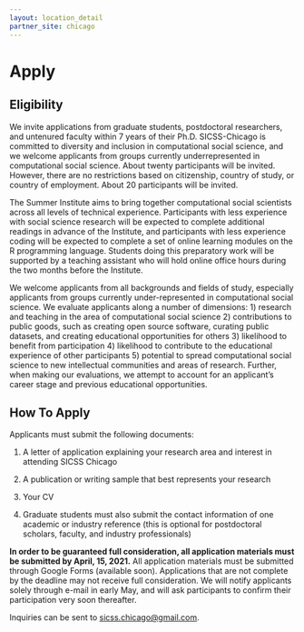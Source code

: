 ```yaml
---
layout: location_detail
partner_site: chicago
---
```


# Apply

## Eligibility

We invite applications from graduate students, postdoctoral researchers, and untenured faculty within 7 years of their Ph.D. SICSS-Chicago is committed to diversity and inclusion in computational social science, and we welcome applicants from groups currently underrepresented in computational social science. About twenty participants will be invited. However, there are no restrictions based on citizenship, country of study, or country of employment. About 20 participants will be invited.

The Summer Institute aims to bring together computational social scientists across all levels of technical experience. Participants with less experience with social science research will be expected to complete additional readings in advance of the Institute, and participants with less experience coding will be expected to complete a set of online learning modules on the R programming language. Students doing this preparatory work will be supported by a teaching assistant who will hold online office hours during the two months before the Institute.

We welcome applicants from all backgrounds and fields of study, especially applicants from groups currently under-represented in computational social science. We evaluate applicants along a number of dimensions: 1) research and teaching in the area of computational social science 2) contributions to public goods, such as creating open source software, curating public datasets, and creating educational opportunities for others 3) likelihood to benefit from participation 4) likelihood to contribute to the educational experience of other participants 5) potential to spread computational social science to new intellectual communities and areas of research. Further, when making our evaluations, we attempt to account for an applicant’s career stage and previous educational opportunities.

## How To Apply

Applicants must submit the following documents: 

1) A letter of application explaining your research area and interest in attending SICSS Chicago

2) A publication or writing sample that best represents your research

3) Your CV

4) Graduate students must also submit the contact information of one academic or industry reference (this is optional for postdoctoral scholars, faculty, and industry professionals)


**In order to be guaranteed full consideration, all application materials must be submitted by April, 15, 2021.** All application materials must be submitted through Google Forms (available soon). Applications that are not complete by the deadline may not receive full consideration. We will notify applicants solely through e-mail in early May, and will ask participants to confirm their participation very soon thereafter.

Inquiries can be sent to sicss.chicago@gmail.com.
